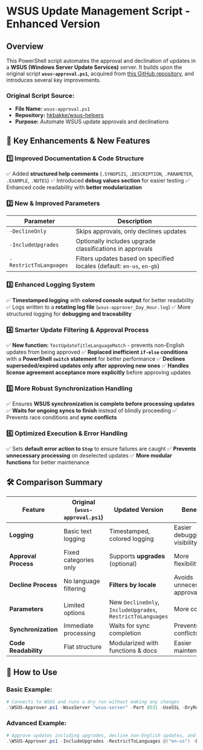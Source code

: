 # WSUS Update Management Script - Enhanced Version

## Overview
This PowerShell script automates the approval and declination of updates in a **WSUS (Windows Server Update Services)** server. It builds upon the original script **`wsus-approval.ps1`**, acquired from [this GitHub repository](https://github.com/hkbakke/wsus-helpers), and introduces several key improvements.

### **Original Script Source:**
- **File Name:** `wsus-approval.ps1`
- **Repository:** [hkbakke/wsus-helpers](https://github.com/hkbakke/wsus-helpers)
- **Purpose:** Automate WSUS update approvals and declinations

## 🚀 Key Enhancements & New Features
### **1️⃣ Improved Documentation & Code Structure**
✅ Added **structured help comments** (`.SYNOPSIS`, `.DESCRIPTION`, `.PARAMETER`, `.EXAMPLE`, `.NOTES`)
✅ Introduced **debug values section** for easier testing
✅ Enhanced code readability with **better modularization**

### **2️⃣ New & Improved Parameters**
| Parameter | Description |
|------------|----------------|
| `-DeclineOnly` | Skips approvals, only declines updates |
| `-IncludeUpgrades` | Optionally includes upgrade classifications in approvals |
| `-RestrictToLanguages` | Filters updates based on specified locales (default: `en-us`, `en-gb`) |

### **3️⃣ Enhanced Logging System**
✅ **Timestamped logging** with **colored console output** for better readability
✅ Logs written to a **rotating log file** (`wsus-approver_Day_Hour.log`)
✅ More structured logging for **debugging and traceability**

### **4️⃣ Smarter Update Filtering & Approval Process**
✅ **New function:** `TestUpdateTitleLanguageMatch` - prevents non-English updates from being approved
✅ **Replaced inefficient `if-else` conditions** with a **PowerShell `switch` statement** for better performance
✅ **Declines superseded/expired updates only after approving new ones**
✅ **Handles license agreement acceptance more explicitly** before approving updates

### **5️⃣ More Robust Synchronization Handling**
✅ Ensures **WSUS synchronization is complete before processing updates**
✅ **Waits for ongoing syncs to finish** instead of blindly proceeding
✅ Prevents race conditions and **sync conflicts**

### **6️⃣ Optimized Execution & Error Handling**
✅ Sets **default error action to `Stop`** to ensure failures are caught
✅ **Prevents unnecessary processing** on deselected updates
✅ **More modular functions** for better maintenance

## 🛠️ Comparison Summary
| **Feature** | **Original (`wsus-approval.ps1`)** | **Updated Version** | **Benefit** |
|------------|---------------------------------|-----------------|-------------|
| **Logging** | Basic text logging | Timestamped, colored logging | Easier debugging & visibility |
| **Approval Process** | Fixed categories only | Supports **upgrades** (optional) | More flexibility |
| **Decline Process** | No language filtering | **Filters by locale** | Avoids unnecessary approvals |
| **Parameters** | Limited options | New `DeclineOnly`, `IncludeUpgrades`, `RestrictToLanguages` | More control |
| **Synchronization** | Immediate processing | Waits for sync completion | Prevents conflicts |
| **Code Readability** | Flat structure | Modularized with functions & docs | Easier maintenance |

## 🔧 How to Use
### **Basic Example:**
```powershell
# Connects to WSUS and runs a dry run without making any changes
.\WSUS-Approver.ps1 -WsusServer "wsus-server" -Port 8531 -UseSSL -DryRun
```

### **Advanced Example:**
```powershell
# Approve updates including upgrades, decline non-English updates, and perform real changes
.\WSUS-Approver.ps1 -IncludeUpgrades -RestrictToLanguages @("en-us") -DryRun:$false
```